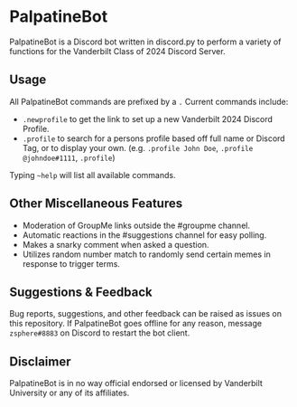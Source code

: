 # PalpatineBot

PalpatineBot is a Discord bot written in discord.py to perform a variety of functions for the Vanderbilt Class of 2024 Discord Server.

## Usage

All PalpatineBot commands are prefixed by a `.` Current commands include:
* `.newprofile` to get the link to set up a new Vanderbilt 2024 Discord Profile.
* `.profile` to search for a persons profile based off full name or Discord Tag, or to display your own. (e.g. `.profile John Doe`, `.profile @johndoe#1111`, `.profile`)

Typing `~help` will list all available commands.

## Other Miscellaneous Features

* Moderation of GroupMe links outside the #groupme channel.
* Automatic reactions in the #suggestions channel for easy polling.
* Makes a snarky comment when asked a question.
* Utilizes random number match to randomly send certain memes in response to trigger terms.


## Suggestions & Feedback

Bug reports, suggestions, and other feedback can be raised as issues on this repository. If PalpatineBot goes offline for any reason, message `zsphere#8883` on Discord to restart the bot client.
## Disclaimer

PalpatineBot is in no way official endorsed or licensed by Vanderbilt University or any of its affiliates. 
